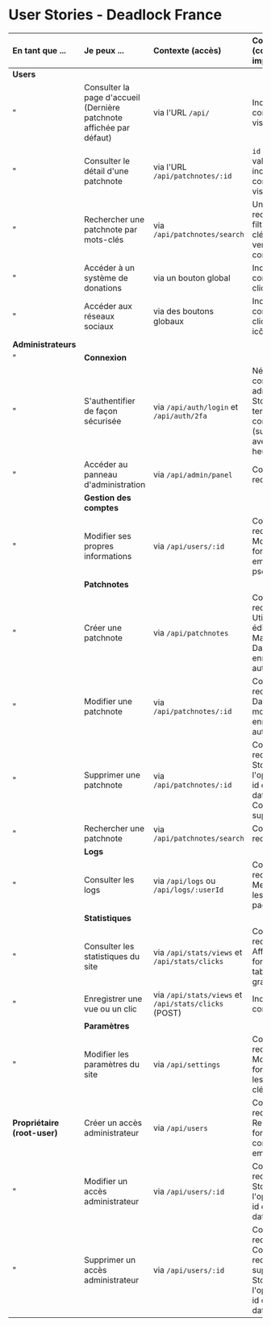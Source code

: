 # User Stories - Deadlock France

| **En tant que ...** | **Je peux ...** | **Contexte (accès)**  | **Contraintes (connexion/note importante/...)** |
| :------------------- |:--------------- | :-------------------- | :--------------------------------------------- |
| **Users**            |                 |                       |                                               |
| "                    | Consulter la page d'accueil (Dernière patchnote affichée par défaut) | via l'URL `/api/` | Incrémenter le compteur de visites de la page |
| "                    | Consulter le détail d'une patchnote | via l'URL `/api/patchnotes/:id` | `id` doit être valide <br/> incrémenter le compteur de visites de la page |
| "                    | Rechercher une patchnote par mots-clés | via `/api/patchnotes/search` | Une barre de recherche pour filtrer par mots-clés, date, version, ou contenu |
| "                    | Accéder à un système de donations | via un bouton global | Incrémenter le compteur de clics |
| "                    | Accéder aux réseaux sociaux | via des boutons globaux | Incrémenter le compteur de clics sur les icônes |
| **Administrateurs**  |                 |                       |                                               |
| "                    | **Connexion**   |                       |                                               |
| "                    | S'authentifier de façon sécurisée | via `/api/auth/login` et `/api/auth/2fa` | Nécessite un compte administrateur <br/> Stocker la tentative de connexion (succès/échec) avec : date, heure, ip |
| "                    | Accéder au panneau d'administration | via `/api/admin/panel` | Connexion requise |
|                      | **Gestion des comptes** |               |                                               |
| "                    | Modifier ses propres informations | via `/api/users/:id` | Connexion requise <br/> Modifier un formulaire (login, email, password, pseudo) |
|                      | **Patchnotes** |                      |                                               |
| "                    | Créer une patchnote | via `/api/patchnotes` | Connexion requise <br/> Utilisation d'un éditeur Markdown <br/> Date de création enregistrée automatiquement |
| "                    | Modifier une patchnote | via `/api/patchnotes/:id` | Connexion requise <br/> Date de modification enregistrée automatiquement |
| "                    | Supprimer une patchnote | via `/api/patchnotes/:id` | Connexion requise <br/> Stocker l'opération avec : id de l'utilisateur, date, heure <br/> Confirmation de suppression |
| "                    | Rechercher une patchnote | via `/api/patchnotes/search` | Connexion requise |
|                      | **Logs**       |                      |                                               |
| "                    | Consulter les logs | via `/api/logs` ou `/api/logs/:userId` | Connexion requise <br/> Mettre en forme les logs avec pagination |
|                      | **Statistiques** |                    |                                               |
| "                    | Consulter les statistiques du site | via `/api/stats/views` et `/api/stats/clicks` | Connexion requise <br/> Affichage sous forme de tableaux ou graphiques |
| "                    | Enregistrer une vue ou un clic | via `/api/stats/views` et `/api/stats/clicks` (POST) | Incrémenter le compteur |
|                      | **Paramètres** |                     |                                               |
| "                    | Modifier les paramètres du site | via `/api/settings` | Connexion requise <br/> Modifier un formulaire pour les paramètres clés |
| **Propriétaire (root-user)** | Créer un accès administrateur | via `/api/users` | Connexion requise <br/> Remplir un formulaire complet (login, email, etc.) |
| "                           | Modifier un accès administrateur | via `/api/users/:id` | Connexion requise <br/> Stocker l'opération avec : id de l'éditeur, date, heure |
| "                           | Supprimer un accès administrateur | via `/api/users/:id` | Connexion requise <br/> Confirmation requise avant suppression <br/> Stocker l'opération avec : id de l'effaceur, date, heure |
